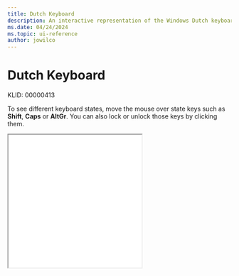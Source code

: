 ```yaml
---
title: Dutch Keyboard
description: An interactive representation of the Windows Dutch keyboard. To see different keyboard states, click or move the mouse over the state keys.
ms.date: 04/24/2024
ms.topic: ui-reference
author: jowilco
---
```


# Dutch Keyboard

KLID: 00000413

To see different keyboard states, move the mouse over state keys such as **Shift**, **Caps** or **AltGr**. You can also lock or unlock those keys by clicking them.

<iframe src="kbdne.html" height="300"></iframe>
